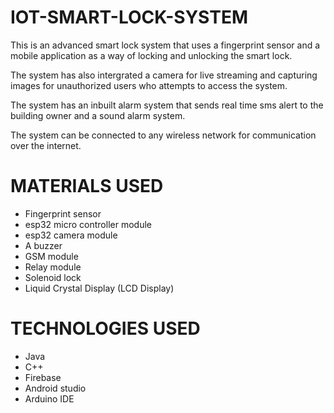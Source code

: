 # IOT-SMART-LOCK-SYSTEM

This is an advanced smart lock system that uses a fingerprint sensor
and a mobile application as a way of locking and unlocking the smart
lock. 

The system has also intergrated a camera for live streaming and capturing 
images for unauthorized users who attempts to access the system.

The system has an inbuilt alarm system that sends real time sms alert to the building 
owner and a sound alarm system.

The system can be connected to any wireless network for communication over the internet.

# MATERIALS USED
- Fingerprint sensor
- esp32 micro controller module
- esp32 camera module
- A buzzer
- GSM module
- Relay module
- Solenoid lock
- Liquid Crystal Display (LCD Display)
# TECHNOLOGIES USED
- Java
- C++
- Firebase
- Android studio
- Arduino IDE

